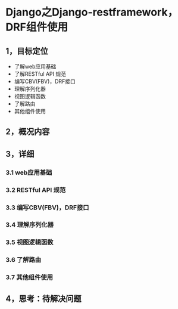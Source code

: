 # Django之Django-restframework，DRF组件使用

## 1，目标定位

- 了解web应用基础
- 了解RESTful API 规范
- 编写CBV(FBV)，DRF接口
- 理解序列化器
- 视图逻辑函数
- 了解路由
- 其他组件使用

## 2，概况内容
## 3，详细

### 3.1 web应用基础

### 3.2 RESTful API 规范

### 3.3 编写CBV(FBV)，DRF接口

### 3.4 理解序列化器

### 3.5 视图逻辑函数

### 3.6 了解路由

### 3.7 其他组件使用

## 4，思考：待解决问题